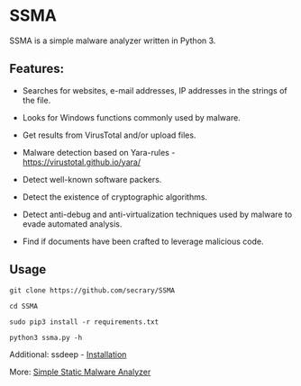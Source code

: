 # SSMA

SSMA is a simple malware analyzer written in Python 3. 
## Features:
* Searches for websites, e-mail addresses, IP addresses in the strings of the file.

* Looks for Windows functions commonly used by malware.

* Get results from VirusTotal and/or upload files.

* Malware detection based on Yara-rules - https://virustotal.github.io/yara/

* Detect well-known software packers.

* Detect the existence of cryptographic algorithms.

* Detect anti-debug and anti-virtualization techniques used by malware to evade automated analysis.

* Find if documents have been crafted to leverage malicious code.


## Usage
```
git clone https://github.com/secrary/SSMA

cd SSMA

sudo pip3 install -r requirements.txt

python3 ssma.py -h
```
Additional:
  ssdeep - [Installation](https://python-ssdeep.readthedocs.io/en/latest/installation.html)

More: [Simple Static Malware Analyzer](https://secrary.com/SSMA)
